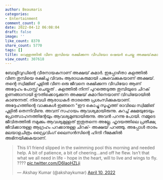 ```yaml
---
author: Beaumaris
categories:
- Entertainment
comment_count: 0
date: 2022-04-12 06:08:04
draft: false
image: ''
like_count: 8370
share_count: 5770
tags: []
title: വെള്ളത്തിൽ വീണ തുമ്പിയെ രക്ഷിക്കുന്ന വീഡിയോ ഷെയർ ചെയ്തു അക്ഷയ്‌കുമാർ
view_count: 307618
---
```


ബോളീവുഡിന്റെ വീരനായകനാണ് അക്ഷയ് കുമാർ. ഇപ്പോഴിതാ കുളത്തില്‍ വീണ തുമ്പിയെ രക്ഷിച്ച വിവരം ആരാധകരുമായി പങ്കുവെക്കുകയാണ് അക്ഷയ്. തന്റെ സ്വിമ്മിങ് പൂളില്‍ വീണ ഒരു ജീവനെ രക്ഷിക്കുന്ന വീഡിയോ ആണ് അദ്ദേഹം പോസ്റ്റ് ചെയ്തത് . കുളത്തില്‍ നിന്ന് പുറത്തെടുത്ത തുമ്പിയുടെ ചിറക് ഉണങ്ങാനായി ഊതിക്കൊടുക്കുന്ന അക്ഷയ് കുമാറിനെയാണ് വിഡിയോയില്‍ കാണുന്നത്. നിരവധി ആരാധകര്‍ താരത്തെ പ്രശംസിക്കുകയാണ്. അദ്ദേഹത്തിന്റെ വാക്കുകൾ ഇങ്ങനെ "ഈ കൊച്ചു സുഹൃത്ത് രാവിലെ സ്വിമ്മിങ് പൂളില്‍ തെന്നിവീണു. അവന് സഹായം ആവശ്യമായിരുന്നു. കുറച്ച് ക്ഷമയുടേയും പ്രോത്സാഹനത്തിന്റേയും ആവശ്യമുണ്ടായിരുന്നു. അവന്‍ പറന്നു പോയി. നമ്മുടെ ജീവിതത്തില്‍ നമുക്കും ആവശ്യമുള്ളത് ഇതുതന്നെ അല്ലേ. ഹൃദയത്തിലെ പ്രതീക്ഷ, ജീവിക്കാനുള്ള ആഗ്രഹം പറക്കാനുള്ള ചിറക്- അക്ഷയ് പറഞ്ഞു. അപ്പോൾ താരം മലയാളചിത്രം ഡ്രൈവിംഗ് ലൈസൻസിന്റെ ഹിന്ദി റീമേക്കിൽ അഭിനയിക്കുകയാണ്. 

> This li’l friend slipped in the swimming pool this morning and needed help. A bit of patience, a bit of cheering…and off he flew. Isn’t that what we all need in life - hope in the heart, will to live and wings to fly. ???? [pic.twitter.com/D6laoHZLji](https://t.co/D6laoHZLji)
> 
> — Akshay Kumar (@akshaykumar) [April 10, 2022](https://twitter.com/akshaykumar/status/1513034506084954113?ref_src=twsrc%5Etfw)

&nbsp; &nbsp;